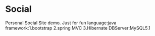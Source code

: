 Social
======

Personal Social Site demo. Just for fun
language:java
framework:1.bootstrap
          2.spring MVC
          3.Hibernate
DBServer:MySQL5.1
